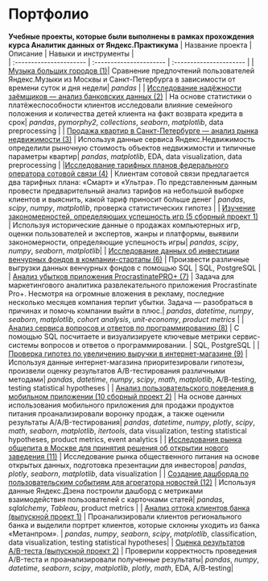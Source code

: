 # Портфолио
**Учебные проекты, которые были выполнены в рамках прохождения курса Аналитик данных от Яндекс.Практикума**
| Название проекта | Описание | Навыки и инструменты |  
| :---------------------- | :---------------------- | :---------------------- |
| [Музыка больших городов (1)](https://github.com/SergeyB81/Portfolio/tree/main/01%20%D0%9C%D1%83%D0%B7%D1%8B%D0%BA%D0%B0%20%D0%B1%D0%BE%D0%BB%D1%8C%D1%88%D0%B8%D1%85%20%D0%B3%D0%BE%D1%80%D0%BE%D0%B4%D0%BE%D0%B2)| Сравнение предпочтений пользователей Яндекс.Музыки из Москвы и Санкт-Петербурга в зависимости от времени суток и дня недели| *pandas* | 
| [Исследование надёжности заёмщиков — анализ банковских данных (2)](https://github.com/SergeyB81/Portfolio/tree/main/02%20%D0%98%D1%81%D1%81%D0%BB%D0%B5%D0%B4%D0%BE%D0%B2%D0%B0%D0%BD%D0%B8%D0%B5%20%D0%BD%D0%B0%D0%B4%D0%B5%D0%B6%D0%BD%D0%BE%D1%81%D1%82%D0%B8%20%D0%B7%D0%B0%D0%B5%D0%BC%D1%89%D0%B8%D0%BA%D0%BE%D0%B2) | На основе статистики о платёжеспособности клиентов исследовали влияние семейного положения и количества детей клиента на факт возврата кредита в срок| *pandas*, *pymorphy2*, *collections*, *seaborn*, *matplotlib*, data preprocessing |
| [Продажа квартир в Санкт-Петербурге — анализ рынка недвижимости (3)](https://github.com/SergeyB81/Portfolio/tree/main/03%20%D0%98%D1%81%D1%81%D0%BB%D0%B5%D0%B4%D0%BE%D0%B2%D0%B0%D0%BD%D0%B8%D0%B5%20%D0%BE%D0%B1%D1%8A%D1%8F%D0%B2%D0%BB%D0%B5%D0%BD%D0%B8%D0%B9%20%D0%BE%20%D0%BF%D1%80%D0%BE%D0%B4%D0%B0%D0%B6%D0%B5%20%D0%BA%D0%B2%D0%B0%D1%80%D1%82%D0%B8%D1%80) | Используя данные сервиса Яндекс.Недвижимость определили рыночную стоимость объектов недвижимости и типичные параметры квартир| *pandas*, *matplotlib*, EDA, data visualization, data preprocessing |
|[Исследование тарифных планов федерального оператора сотовой связи (4)](https://github.com/SergeyB81/Portfolio/blob/main/04%20%D0%9C%D0%BE%D0%B1%D0%B8%D0%BB%D1%8C%D0%BD%D1%8B%D0%B9%20%D0%BE%D0%BF%D0%B5%D1%80%D0%B0%D1%82%D0%BE%D1%80/04_project_mobile_operator.ipynb) | Клиентам сотовой связи предлагается два тарифных плана: «Смарт» и «Ультра». По представленным данным провести предварительный анализ тарифов на небольшой выборке клиентов и выяснить, какой тариф приносит больше денег | *pandas*, *scipy*, *numpy*, *matplotlib*,  проверка статистических гипотез |
| [Изучение закономерностей, определяющих успешность игр (5 сборный проект 1)](https://github.com/SergeyB81/Portfolio/tree/main/5%201%20%D0%A1%D0%B1%D0%BE%D1%80%D0%BD%D1%8B%D0%B9%20%D0%BF%D1%80%D0%BE%D0%B5%D0%BA%D1%82%20-%20%20%D0%98%D1%81%D1%81%D0%BB%D0%B5%D0%B4%D0%BE%D0%B2%D0%B0%D0%BD%D0%B8%D0%B5%20%D1%83%D1%81%D0%BF%D0%B5%D1%88%D0%BD%D0%BE%D1%81%D1%82%D0%B8%20%D0%BA%D0%BE%D0%BC%D0%BF%D1%8C%D1%8E%D1%82%D0%B5%D1%80%D0%BD%D1%8B%D1%85%20%D0%B8%D0%B3%D1%80) | Используя исторические данные о продажах компьютерных игр, оценки пользователей и экспертов, жанры и платформы, выявили закономерности, определяющие успешность игры| *pandas*, *scipy*, *numpy*, *seaborn*, *matplotlib*|
| [Исследование данных об инвестиции венчурных фондов в компании-стартапы (6)](https://github.com/SergeyB81/Portfolio/tree/main/6%20%D0%91%D0%B0%D0%B7%D0%BE%D0%B2%D1%8B%D0%B9%20SQL) | Произвести различные выгрузки данных венчурных фондов с помощью SQL | SQL, PostgreSQL |
| [Анализ убытков приложения ProcrastinatePRO+ (7)](https://github.com/SergeyB81/Portfolio/tree/main/7%20%D0%98%D1%81%D1%81%D0%BB%D0%B5%D0%B4%D0%BE%D0%B2%D0%B0%D0%BD%D0%B8%D0%B5%20%D0%BF%D1%80%D0%B8%D1%87%D0%B8%D0%BD%D1%8B%20%D0%BF%D0%BB%D0%BE%D1%85%D0%BE%D0%B9%20%D0%BE%D0%BA%D1%83%D0%BF%D0%B0%D0%B5%D0%BC%D0%BE%D1%81%D1%82%D0%B8%20%D0%BF%D1%80%D0%B8%D0%BB%D0%BE%D0%B6%D0%B5%D0%BD%D0%B8%D1%8F%20Procrastinate%20Pro%2B) | Задача для маркетингового аналитика развлекательного приложения Procrastinate Pro+. Несмотря на огромные вложения в рекламу, последние несколько месяцев компания терпит убытки. Задача — разобраться в причинах и помочь компании выйти в плюс.| *pandas*, *datetime*, *numpy*, *seaborn*, *matplotlib*, *cohort analysis*, *unit-economy*, *product metrics* |
| [Анализ сервиса вопросов и ответов по программированию (8)](https://github.com/SergeyB81/Portfolio/tree/main/8%20%D0%9F%D1%80%D0%BE%D0%B4%D0%B2%D0%B8%D0%BD%D1%83%D1%82%D1%8B%D0%B9%20SQL) | С помощью SQL посчитаете и визуализируете ключевые метрики сервис-системы вопросов и ответов о программировании. |  SQL, PostgreSQL |
| [Проверка гипотез по увеличению выручки в интернет-магазине (9)](https://github.com/SergeyB81/Portfolio/tree/main/9%20%D0%9F%D1%80%D0%B8%D0%BD%D1%8F%D1%82%D0%B8%D0%B5%20%D1%80%D0%B5%D1%88%D0%B5%D0%BD%D0%B8%D0%B9%20%D0%B2%20%D0%B1%D0%B8%D0%B7%D0%BD%D0%B5%D1%81%D0%B5) | Используя данные интернет-магазина приоритезировали гипотезы, произвели оценку результатов A/B-тестирования различными методами| *pandas*, *datetime*, *numpy*, *scipy*, *math*, *matplotlib*, A/B-testing, testing statistical hypotheses |
| [Анализ пользовательского поведения в мобильном приложении (10 сборный проект 2)](https://github.com/SergeyB81/Portfolio/tree/main/10%202%20%D0%A1%D0%B1%D0%BE%D1%80%D0%BD%D1%8B%D0%B9%20%D0%BF%D1%80%D0%BE%D0%B5%D0%BA%D1%82%20-%20%D0%90%D0%BD%D0%B0%D0%BB%D0%B8%D0%B7%20%D0%BF%D0%BE%D0%BB%D1%8C%D0%B7%D0%BE%D0%B2%D0%B0%D1%82%D0%B5%D0%BB%D1%8C%D1%81%D0%BA%D0%BE%D0%B3%D0%BE%20%D0%BF%D0%BE%D0%B2%D0%B5%D0%B4%D0%B5%D0%BD%D0%B8%D1%8F%20%D0%B2%20%D0%BC%D0%BE%D0%B1%D0%B8%D0%BB%D1%8C%D0%BD%D0%BE%D0%BC%20%D0%BF%D1%80%D0%B8%D0%BB%D0%BE%D0%B6%D0%B5%D0%BD%D0%B8%D0%B8) | На основе данных использования мобильного приложения для продажи продуктов питания проанализировали воронку продаж, а также оценили результаты A/A/B-тестирования| *pandas*, *datetime*, *numpy*, *plotly*, *scipy*, *math*, *seaborn*, *matplotlib*, *itertools*, data visualization, testing statistical hypotheses, product metrics, event analytics |
| [Исследования рынка общепита в Москве для принятия решения об открытии нового заведения (11)](https://github.com/SergeyB81/Portfolio/tree/main/11%20%D0%A0%D1%8B%D0%BD%D0%BE%D0%BA%20%D0%B7%D0%B0%D0%B2%D0%B5%D0%B4%D0%B5%D0%BD%D0%B8%D0%B9%20%D0%BE%D0%B1%D1%89%D0%B5%D1%81%D1%82%D0%B2%D0%B5%D0%BD%D0%BD%D0%BE%D0%B3%D0%BE%20%D0%BF%D0%B8%D1%82%D0%B0%D0%BD%D0%B8%D1%8F%20%D0%9C%D0%BE%D1%81%D0%BA%D0%B2%D1%8B) | Исследование рынка общественного питания на основе открытых данных, подготовка презентации для инвесторов| *pandas*, *plotly*, *seaborn*, *matplotlib*, data visualization |
| [Создание дашборда по пользовательским событиям для агрегатора новостей (12)](https://github.com/SergeyB81/Portfolio/tree/main/12%20%D0%9F%D0%BE%D1%81%D1%82%D1%80%D0%BE%D0%B5%D0%BD%D0%B8%D0%B5%20%D0%B4%D0%B0%D1%88%D0%B1%D0%BE%D1%80%D0%B4%D0%BE%D0%B2%20%D0%B2%20Tableau%20-%20TED%20%D0%BA%D0%BE%D0%BD%D1%84%D0%B5%D1%80%D0%B5%D0%BD%D1%86%D0%B8%D0%B8) | Используя данные Яндекс.Дзена построили дашборд с метриками взаимодействия пользователей с карточками статей| *pandas*, *sqlalchemy*, *Tableau*,  product metrics |
| [Анализ оттока клиентов банка (выпускной проект 1)](https://github.com/SergeyB81/Portfolio/tree/main/13%20%D0%92%D1%8B%D0%BF%D1%83%D1%81%D0%BA%D0%BD%D0%BE%D0%B9%20%D0%BF%D1%80%D0%BE%D0%B5%D0%BA%D1%82%202%20-%20%D0%90%D0%BD%D0%B0%D0%BB%D0%B8%D0%B7%20%D0%BE%D1%82%D1%82%D0%BE%D0%BA%D0%B0%20%D0%BA%D0%BB%D0%B8%D0%B5%D0%BD%D1%82%D0%BE%D0%B2%20%D0%B1%D0%B0%D0%BD%D0%BA%D0%B0%20%D0%9C%D0%B5%D1%82%D0%B0%D0%BD%D0%BF%D1%80%D0%BE%D0%BC) | Проанализировали клиентов регионального банка и выделили портрет клиентов, которые склонны уходить из банка «Метанпром». | *pandas*, *numpy*, *seaborn*, *scipy*, *matplotlib*, classification, data visualization, testing statistical hypotheses|
| [Оценка результатов A/B-теста (выпускной проект 2)](https://github.com/SergeyB81/Portfolio/tree/main/13%20%D0%92%D1%8B%D0%BF%D1%83%D1%81%D0%BA%D0%BD%D0%BE%D0%B9%20%D0%BF%D1%80%D0%BE%D0%B5%D0%BA%D1%82%201%20-%20%D0%90B%20%D1%82%D0%B5%D1%81%D1%82%D0%B8%D1%80%D0%BE%D0%B2%D0%B0%D0%BD%D0%B8%D0%B5) | Проверили корректность проведения A/B-теста и проанализировали полученные результаты| *pandas*, *numpy*, *datetime*, *seaborn*, *scipy*, *matplotlib*, *plotly*, *math*, EDA, A/B-testing|
